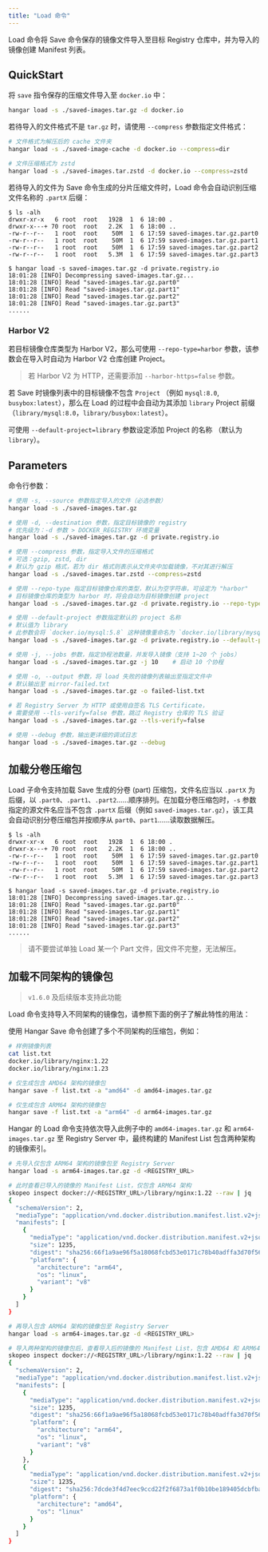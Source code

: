 ```yaml
---
title: "Load 命令"
---
```


Load 命令将 Save 命令保存的镜像文件导入至目标 Registry 仓库中，并为导入的镜像创建 Manifest 列表。

## QuickStart

将 `save` 指令保存的压缩文件导入至 `docker.io` 中：

```sh
hangar load -s ./saved-images.tar.gz -d docker.io
```

若待导入的文件格式不是 `tar.gz` 时，请使用 `--compress` 参数指定文件格式：

```sh
# 文件格式为解压后的 cache 文件夹
hangar load -s ./saved-image-cache -d docker.io --compress=dir

# 文件压缩格式为 zstd
hangar load -s ./saved-images.tar.zstd -d docker.io --compress=zstd
```

若待导入的文件为 Save 命令生成的分片压缩文件时，Load 命令会自动识别压缩文件名称的 `.partX`  后缀：

```console
$ ls -alh
drwxr-xr-x   6 root  root   192B  1  6 18:00 .
drwxr-x---+ 70 root  root   2.2K  1  6 18:00 ..
-rw-r--r--   1 root  root    50M  1  6 17:59 saved-images.tar.gz.part0
-rw-r--r--   1 root  root    50M  1  6 17:59 saved-images.tar.gz.part1
-rw-r--r--   1 root  root    50M  1  6 17:59 saved-images.tar.gz.part2
-rw-r--r--   1 root  root   5.3M  1  6 17:59 saved-images.tar.gz.part3

$ hangar load -s saved-images.tar.gz -d private.registry.io
18:01:28 [INFO] Decompressing saved-images.tar.gz...
18:01:28 [INFO] Read "saved-images.tar.gz.part0"
18:01:28 [INFO] Read "saved-images.tar.gz.part1"
18:01:28 [INFO] Read "saved-images.tar.gz.part2"
18:01:28 [INFO] Read "saved-images.tar.gz.part3"
......
```

### Harbor V2

若目标镜像仓库类型为 Harbor V2，那么可使用 `--repo-type=harbor` 参数，该参数会在导入时自动为 Harbor V2 仓库创建 Project。

> 若 Harbor V2 为 HTTP，还需要添加 `--harbor-https=false` 参数。

若 Save 时镜像列表中的目标镜像不包含 `Project` （例如 `mysql:8.0`, `busybox:latest`），那么在 Load 的过程中会自动为其添加 `library` Project 前缀（`library/mysql:8.0`，`library/busybox:latest`）。

可使用 `--default-project=library` 参数设定添加 Project 的名称 （默认为 `library`）。

## Parameters

命令行参数：

```sh
# 使用 -s, --source 参数指定导入的文件（必选参数）
hangar load -s ./saved-images.tar.gz

# 使用 -d, --destination 参数，指定目标镜像的 registry
# 优先级为：-d 参数 > DOCKER_REGISTRY 环境变量
hangar load -s ./saved-images.tar.gz -d private.registry.io

# 使用 --compress 参数，指定导入文件的压缩格式
# 可选：gzip, zstd, dir
# 默认为 gzip 格式，若为 dir 格式则表示从文件夹中加载镜像，不对其进行解压
hangar load -s ./saved-images.tar.zstd --compress=zstd

# 使用 --repo-type 指定目标镜像仓库的类型，默认为空字符串，可设定为 "harbor"
# 目标镜像仓库的类型为 harbor 时，将会自动为目标镜像创建 project
hangar load -s ./saved-images.tar.gz -d private.registry.io --repo-type=harbor

# 使用 --default-project 参数指定默认的 project 名称
# 默认值为 library
# 此参数会将 `docker.io/mysql:5.8` 这种镜像重命名为 `docker.io/library/mysql:5.8`
hangar load -s ./saved-images.tar.gz -d private.registry.io --default-project=library

# 使用 -j, --jobs 参数，指定协程池数量，并发导入镜像（支持 1~20 个 jobs）
hangar load -s ./saved-images.tar.gz -j 10    # 启动 10 个协程

# 使用 -o, --output 参数，将 load 失败的镜像列表输出至指定文件中
# 默认输出至 mirror-failed.txt
hangar load -s ./saved-images.tar.gz -o failed-list.txt

# 若 Registry Server 为 HTTP 或使用自签名 TLS Certificate，
# 需要使用 --tls-verify=false 参数，跳过 Registry 仓库的 TLS 验证
hangar load -s ./saved-images.tar.gz --tls-verify=false

# 使用 --debug 参数，输出更详细的调试日志
hangar load -s ./saved-images.tar.gz --debug
```

## 加载分卷压缩包

Load 子命令支持加载 Save 生成的分卷 (part) 压缩包，文件名应当以 `.partX` 为后缀，以 `.part0`、`.part1`、`.part2`……顺序排列。在加载分卷压缩包时，`-s` 参数指定的源文件名应当不包含 `.partX` 后缀（例如 `saved-images.tar.gz`），该工具会自动识别分卷压缩包并按顺序从 `part0`、`part1`……读取数据解压。

```console
$ ls -alh
drwxr-xr-x   6 root  root   192B  1  6 18:00 .
drwxr-x---+ 70 root  root   2.2K  1  6 18:00 ..
-rw-r--r--   1 root  root    50M  1  6 17:59 saved-images.tar.gz.part0
-rw-r--r--   1 root  root    50M  1  6 17:59 saved-images.tar.gz.part1
-rw-r--r--   1 root  root    50M  1  6 17:59 saved-images.tar.gz.part2
-rw-r--r--   1 root  root   5.3M  1  6 17:59 saved-images.tar.gz.part3

$ hangar load -s saved-images.tar.gz -d private.registry.io
18:01:28 [INFO] Decompressing saved-images.tar.gz...
18:01:28 [INFO] Read "saved-images.tar.gz.part0"
18:01:28 [INFO] Read "saved-images.tar.gz.part1"
18:01:28 [INFO] Read "saved-images.tar.gz.part2"
18:01:28 [INFO] Read "saved-images.tar.gz.part3"
......
```

> 请不要尝试单独 Load 某一个 Part 文件，因文件不完整，无法解压。

## 加载不同架构的镜像包

> `v1.6.0` 及后续版本支持此功能

Load 命令支持导入不同架构的镜像包，请参照下面的例子了解此特性的用法：

使用 Hangar Save 命令创建了多个不同架构的压缩包，例如：

```sh
# 样例镜像列表
cat list.txt
docker.io/library/nginx:1.22
docker.io/library/nginx:1.23

# 仅生成包含 AMD64 架构的镜像包
hangar save -f list.txt -a "amd64" -d amd64-images.tar.gz

# 仅生成包含 ARM64 架构的镜像包
hangar save -f list.txt -a "arm64" -d arm64-images.tar.gz
```

Hangar 的 Load 命令支持依次导入此例子中的 `amd64-images.tar.gz` 和 `arm64-images.tar.gz` 至 Registry Server 中，最终构建的 Manifest List 包含两种架构的镜像索引。

```sh
# 先导入仅包含 ARM64 架构的镜像包至 Registry Server
hangar load -s arm64-images.tar.gz -d <REGISTRY_URL>

# 此时查看已导入的镜像的 Manifest List，仅包含 ARM64 架构
skopeo inspect docker://<REGISTRY_URL>/library/nginx:1.22 --raw | jq
{
  "schemaVersion": 2,
  "mediaType": "application/vnd.docker.distribution.manifest.list.v2+json",
  "manifests": [
    {
      "mediaType": "application/vnd.docker.distribution.manifest.v2+json",
      "size": 1235,
      "digest": "sha256:66f1a9ae96f5a18068fcbd53e0171c78b40adffa3d70f565341eb453a34bb099",
      "platform": {
        "architecture": "arm64",
        "os": "linux",
        "variant": "v8"
      }
    }
  ]
}

# 再导入包含 ARM64 架构的镜像包至 Registry Server
hangar load -s arm64-images.tar.gz -d <REGISTRY_URL>

# 导入两种架构的镜像包后，查看导入后的镜像的 Manifest List，包含 AMD64 和 ARM64 两种架构
skopeo inspect docker://<REGISTRY_URL>/library/nginx:1.22 --raw | jq
{
  "schemaVersion": 2,
  "mediaType": "application/vnd.docker.distribution.manifest.list.v2+json",
  "manifests": [
    {
      "mediaType": "application/vnd.docker.distribution.manifest.v2+json",
      "size": 1235,
      "digest": "sha256:66f1a9ae96f5a18068fcbd53e0171c78b40adffa3d70f565341eb453a34bb099",
      "platform": {
        "architecture": "arm64",
        "os": "linux",
        "variant": "v8"
      }
    },
    {
      "mediaType": "application/vnd.docker.distribution.manifest.v2+json",
      "size": 1235,
      "digest": "sha256:7dcde3f4d7eec9ccd22f2f6873a1f0b10be189405dcbfbaac417487e4fb44c4b",
      "platform": {
        "architecture": "amd64",
        "os": "linux"
      }
    }
  ]
}
```
